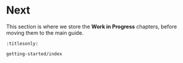 Next
====

This section is where we store the **Work in Progress** chapters, before moving them to the main guide.

```{toctree}
:titlesonly:

getting-started/index
```
